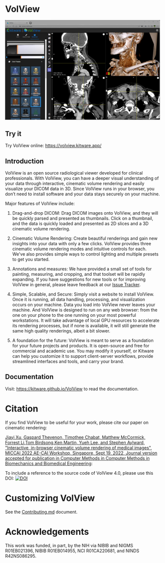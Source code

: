 # VolView

![A screenshot of a sample VolView session](./docs/assets/VolView-Overview.jpg)

## Try it

Try VolView online: https://volview.kitware.app/

## Introduction

VolView is an open source radiological viewer developed for clinical professionals. With VolView, you can have a deeper visual understanding of your data through interactive, cinematic volume rendering and easily visualize your DICOM data in 3D. Since VolView runs in your browser, you don’t need to install software and your data stays securely on your machine.

Major features of VolView include:

1. Drag-and-drop DICOM: Drag DICOM images onto VolView, and they will be quickly parsed and presented as thumbnails.  Click on a thumbnail, and the data is quickly loaded and presented as 2D slices and a 3D cinematic volume rendering.

2. Cinematic Volume Rendering: Create beautiful renderings and gain new insights into your data with only a few clicks.  VolView provides three cinematic volume rendering modes and intuitive controls for each.  We've also provides simple ways to control lighting and multiple presets to get you started.

3. Annotations and measures: We have provided a small set of tools for painting, measuring, and cropping, and that toolset will be rapidly expanding.  If you have suggestions for new tools or for improving VolView in general, please leave feedback at our [Issue Tracker](https://github.com/Kitware/VolView/issues).

4. Simple, Scalable, and Secure: Simply visit a website to install VolView.  Once it is running, all data handling, processing, and visualization occurs on your machine.  Data you load into VolView never leaves your machine.  And VolView is designed to run on any web browser: from the one on your phone to the one running on your most powerful workstations.  It will take advantage of local GPU resources to accelerate its rendering processes, but if none is available, it will still generate the same high quality renderings, albeit a bit slower.

5. A foundation for the future: VolView is meant to serve as a foundation for your future projects and products.  It is open-source and free for commercial and academic use.  You may modify it yourself, or Kitware can help you customize it to support client-server workflows, provide streamlined interfaces and tools, and carry your brand.

## Documentation

Visit: https://kitware.github.io/VolView to read the documentation.

# Citation

If you find VolView to be useful for your work, please cite our paper on cinematic rendering:

[Jiayi Xu, Gaspard Thevenon, Timothee Chabat, Matthew McCormick, Forrest Li,Tom Birdsong,Ken Martin, Yueh Lee, and Stephen Aylward, "Interactive, in-browser cinematic volume rendering of medical images", MICCAI 2022 AE-CAI Workshop, Singapore, Sept 19, 2022, Journal version accepted for publication in Computer Methods in Computer Methods in Biomechanics and Biomedical Engineering](https://workshops.ap-lab.ca/aecai2022/wp-content/uploads/sites/10/2022/09/Paper48_IICVR_camera_ready_paper.pdf): 

To include a reference to the source code of VolView 4.0, please use this DOI:
[![DOI](https://zenodo.org/badge/248073292.svg)](https://zenodo.org/badge/latestdoi/248073292)

# Customizing VolView

See the [Contributing.md](CONTRIBUTING.md) document.

# Acknowledgements

This work was funded, in part, by the NIH via NIBIB and NIGMS R01EB021396, NIBIB R01EB014955, NCI R01CA220681, and NINDS R42NS086295.
